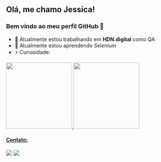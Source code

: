 ## Olá, me chamo Jessica! 
### Bem vindo ao meu perfil GitHub 👋

- 🔭 Atualmente estou trabalhando em **HDN.digital** como QA
- 🌱 Atualmente estou aprendendo *Selenium*
- ⚡ Curiosidade:
<div>
<a href="https://github.com/jessica-martins">
<img height="180em" src="https://github-readme-stats.vercel.app/api/top-langs/?username=jessica-martins&layout=compact&langs_count=7&theme=dracula"/>
<img height="180em" src="https://github-readme-stats.vercel.app/api?username=jessica-martins&show_icons=true&theme=dracula&include_all_commits=true&count_private=true"/>
</div>

#### Contato: 
<a href="https://www.linkedin.com/in/jessica-alice-martins/" target="_blank"><img src="https://img.shields.io/badge/-LinkedIn-%230077B5?style=for-the-badge&logo=linkedin&logoColor=white" target="_blank"></a>
<a href = "mailto:jessicalice.sp@gmail.com"><img src="https://img.shields.io/badge/Gmail-D14836?style=for-the-badge&logo=gmail&logoColor=white" target="_blank"></a>


<!--
**Jessica-Martins/Jessica-Martins** is a ✨ _special_ ✨ repository because its `README.md` (this file) appears on your GitHub profile.

Aqui estão algumas idéias para você começar:


- 💬 Pergunte-me sobre ...
- 📫 Como entrar em contato comigo: ...
- ⚡ Curiosidade: ...
-->
